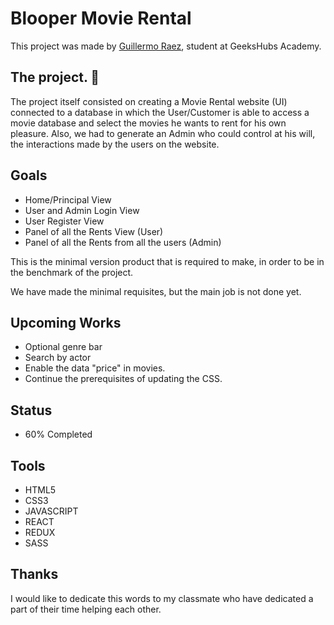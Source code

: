 # Blooper Movie Rental

This project was made by [Guillermo Raez](https://github.com/GuillermoRaez), student at GeeksHubs Academy.

## The project. 🔧

The project itself consisted on creating a Movie Rental website (UI) connected to a database in which the User/Customer is able to access a movie database and select the movies he wants to rent for his own pleasure. Also, we had to generate an Admin who could control at his will, the interactions made by the users on the website.

## Goals

- Home/Principal View 
- User and Admin Login View
- User Register View
- Panel of all the Rents View (User)
- Panel of all the Rents from all the users (Admin)

This is the minimal version product that is required to make, in order to be in the benchmark of the project.

We have made the minimal requisites, but the main job is not done yet.

## Upcoming Works

- Optional genre bar
- Search by actor
- Enable the data "price" in movies.
- Continue the prerequisites of updating the CSS.

## Status

- 60% Completed

## Tools 

- HTML5
- CSS3
- JAVASCRIPT
- REACT
- REDUX
- SASS

## Thanks

I would like to dedicate this words to my classmate who have dedicated a part of their time helping each other.
